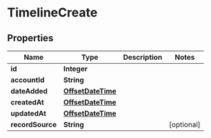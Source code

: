# TimelineCreate

## Properties
Name | Type | Description | Notes
------------ | ------------- | ------------- | -------------
**id** | **Integer** |  | 
**accountId** | **String** |  | 
**dateAdded** | [**OffsetDateTime**](OffsetDateTime.md) |  | 
**createdAt** | [**OffsetDateTime**](OffsetDateTime.md) |  | 
**updatedAt** | [**OffsetDateTime**](OffsetDateTime.md) |  | 
**recordSource** | **String** |  |  [optional]
